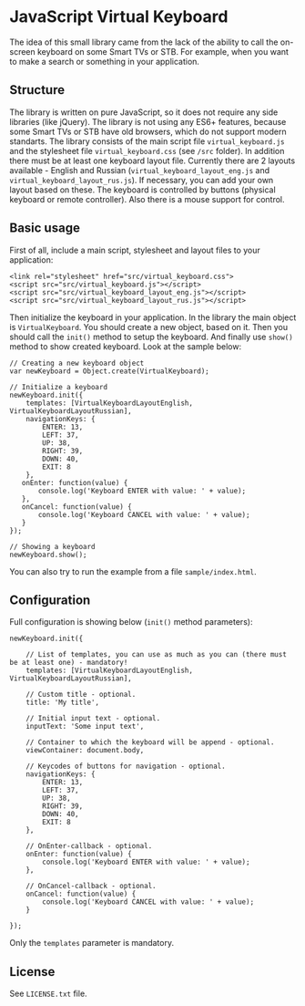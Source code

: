 # JavaScript Virtual Keyboard

The idea of this small library came from the lack of the ability to call the on-screen keyboard on some Smart TVs or STB. For example, when you want to make a search or something in your application.

## Structure

The library is written on pure JavaScript, so it does not require any side libraries (like jQuery). The library is not using any ES6+ features, because some Smart TVs or STB have old browsers, which do not support modern standarts.
The library consists of the main script file `virtual_keyboard.js` and the stylesheet file `virtual_keyboard.css` (see `/src` folder).
In addition there must be at least one keyboard layout file. Currently there are 2 layouts available - English and Russian (`virtual_keyboard_layout_eng.js` and `virtual_keyboard_layout_rus.js`). If necessary, you can add your own layout based on these.
The keyboard is controlled by buttons (physical keyboard or remote controller). Also there is a mouse support for control.

## Basic usage

First of all, include a main script, stylesheet and layout files to your application:

    <link rel="stylesheet" href="src/virtual_keyboard.css">
    <script src="src/virtual_keyboard.js"></script>
    <script src="src/virtual_keyboard_layout_eng.js"></script>
    <script src="src/virtual_keyboard_layout_rus.js"></script>

Then initialize the keyboard in your application. In the library the main object is `VirtualKeyboard`. You should create a new object, based on it. Then you should call the `init()` method to setup the keyboard. And finally use `show()` method to show created keyboard. Look at the sample below:

    // Creating a new keyboard object
    var newKeyboard = Object.create(VirtualKeyboard);

    // Initialize a keyboard
    newKeyboard.init({
        templates: [VirtualKeyboardLayoutEnglish, VirtualKeyboardLayoutRussian],
        navigationKeys: {
            ENTER: 13,
            LEFT: 37,
            UP: 38,
            RIGHT: 39,
            DOWN: 40,
            EXIT: 8
        },
       onEnter: function(value) {
           console.log('Keyboard ENTER with value: ' + value);
       },
       onCancel: function(value) {
           console.log('Keyboard CANCEL with value: ' + value);
       }
    });

    // Showing a keyboard
    newKeyboard.show();

You can also try to run the example from a file `sample/index.html`.

## Configuration

Full configuration is showing below (`init()` method parameters):

    newKeyboard.init({

        // List of templates, you can use as much as you can (there must be at least one) - mandatory!
        templates: [VirtualKeyboardLayoutEnglish, VirtualKeyboardLayoutRussian],

        // Custom title - optional.
        title: 'My title',

        // Initial input text - optional.
        inputText: 'Some input text',

        // Container to which the keyboard will be append - optional.
        viewContainer: document.body,

        // Keycodes of buttons for navigation - optional.
        navigationKeys: {
            ENTER: 13,
            LEFT: 37,
            UP: 38,
            RIGHT: 39,
            DOWN: 40,
            EXIT: 8
        },

        // OnEnter-callback - optional.
        onEnter: function(value) {
            console.log('Keyboard ENTER with value: ' + value);
        },

        // OnCancel-callback - optional.
        onCancel: function(value) {
            console.log('Keyboard CANCEL with value: ' + value);
        }

    });

Only the `templates` parameter is mandatory.

## License

See `LICENSE.txt` file.